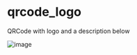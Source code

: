 # qrcode_logo

QRCode with logo and a description below

![image](https://github.com/Liaojinghui/qrcode_logo/blob/master/QQ20171116.png)
